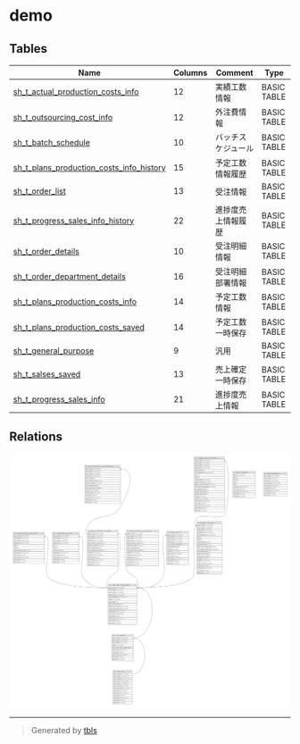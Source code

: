 # demo

## Tables

| Name | Columns | Comment | Type |
| ---- | ------- | ------- | ---- |
| [sh_t_actual_production_costs_info](sh_t_actual_production_costs_info.md) | 12 | 実績工数情報 | BASIC TABLE |
| [sh_t_outsourcing_cost_info](sh_t_outsourcing_cost_info.md) | 12 | 外注費情報 | BASIC TABLE |
| [sh_t_batch_schedule](sh_t_batch_schedule.md) | 10 | バッチスケジュール | BASIC TABLE |
| [sh_t_plans_production_costs_info_history](sh_t_plans_production_costs_info_history.md) | 15 | 予定工数情報履歴 | BASIC TABLE |
| [sh_t_order_list](sh_t_order_list.md) | 13 | 受注情報 | BASIC TABLE |
| [sh_t_progress_sales_info_history](sh_t_progress_sales_info_history.md) | 22 | 進捗度売上情報履歴 | BASIC TABLE |
| [sh_t_order_details](sh_t_order_details.md) | 10 | 受注明細情報 | BASIC TABLE |
| [sh_t_order_department_details](sh_t_order_department_details.md) | 16 | 受注明細部署情報 | BASIC TABLE |
| [sh_t_plans_production_costs_info](sh_t_plans_production_costs_info.md) | 14 | 予定工数情報 | BASIC TABLE |
| [sh_t_plans_production_costs_saved](sh_t_plans_production_costs_saved.md) | 14 | 予定工数一時保存 | BASIC TABLE |
| [sh_t_general_purpose](sh_t_general_purpose.md) | 9 | 汎用 | BASIC TABLE |
| [sh_t_salses_saved](sh_t_salses_saved.md) | 13 | 売上確定一時保存 | BASIC TABLE |
| [sh_t_progress_sales_info](sh_t_progress_sales_info.md) | 21 | 進捗度売上情報 | BASIC TABLE |

## Relations

![er](schema.svg)

---

> Generated by [tbls](https://github.com/k1LoW/tbls)

